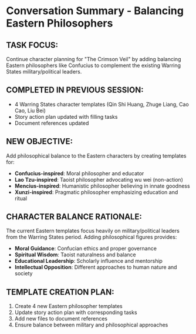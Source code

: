 # Conversation Summary - Balancing Eastern Philosophers

## TASK FOCUS:
Continue character planning for "The Crimson Veil" by adding balancing Eastern philosophers like Confucius to complement the existing Warring States military/political leaders.

## COMPLETED IN PREVIOUS SESSION:
- 4 Warring States character templates (Qin Shi Huang, Zhuge Liang, Cao Cao, Liu Bei)
- Story action plan updated with filling tasks
- Document references updated

## NEW OBJECTIVE:
Add philosophical balance to the Eastern characters by creating templates for:
- **Confucius-inspired**: Moral philosopher and educator
- **Lao Tzu-inspired**: Taoist philosopher advocating wu wei (non-action)
- **Mencius-inspired**: Humanistic philosopher believing in innate goodness
- **Xunzi-inspired**: Pragmatic philosopher emphasizing education and ritual

## CHARACTER BALANCE RATIONALE:
The current Eastern templates focus heavily on military/political leaders from the Warring States period. Adding philosophical figures provides:
- **Moral Guidance**: Confucian ethics and proper governance
- **Spiritual Wisdom**: Taoist naturalness and balance
- **Educational Leadership**: Scholarly influence and mentorship
- **Intellectual Opposition**: Different approaches to human nature and society

## TEMPLATE CREATION PLAN:
1. Create 4 new Eastern philosopher templates
2. Update story action plan with corresponding tasks
3. Add new files to document references
4. Ensure balance between military and philosophical approaches

